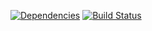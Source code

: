 [![Dependencies](https://david-dm.org/kid/kidibox-api)](https://david-dm.org/kid/kidibox-api)
[![Build Status](https://travis-ci.org/kid/kidibox-api.svg)](https://travis-ci.org/kid/kidibox-api.svg)
